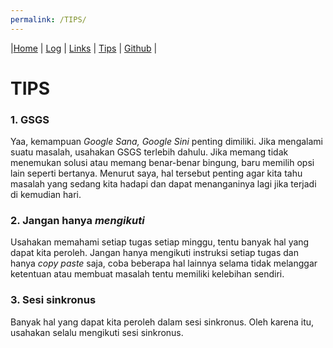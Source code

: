 ```yaml
---
permalink: /TIPS/
---
```

|[Home](/os212/) | [Log](TXT/mylog.txt) | [Links](../LINKS/) | [Tips](.) | [Github](https://github.com/mfikriharyanto/os212/) |

# TIPS

### 1. GSGS<br>
Yaa, kemampuan _Google Sana, Google Sini_ penting dimiliki. Jika mengalami suatu masalah, usahakan GSGS terlebih dahulu. Jika memang tidak menemukan solusi atau memang benar-benar bingung, baru memilih opsi lain seperti bertanya. Menurut saya, hal tersebut penting agar kita tahu masalah yang sedang kita hadapi dan dapat menanganinya lagi jika terjadi di kemudian hari.

### 2. Jangan hanya _mengikuti_<br>
Usahakan memahami setiap tugas setiap minggu, tentu banyak hal yang dapat kita peroleh. Jangan hanya mengikuti instruksi setiap tugas dan hanya _copy paste_ saja, coba beberapa hal lainnya selama tidak melanggar ketentuan atau membuat masalah tentu memiliki kelebihan sendiri.

### 3. Sesi sinkronus<br>
Banyak hal yang dapat kita peroleh dalam sesi sinkronus. Oleh karena itu, usahakan selalu mengikuti sesi sinkronus.
